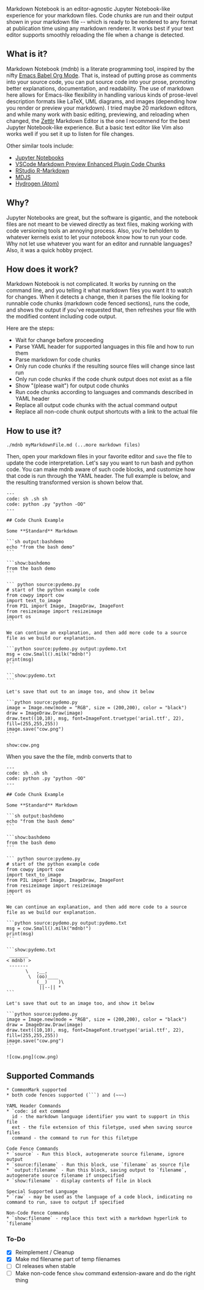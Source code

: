 Markdown Notebook is an editor-agnostic Jupyter Notebook-like experience for your markdown files. Code chunks are run and their output shown in your markdown file -- which is ready to be rendered to any format at publication time using any markdown renderer. It works best if your text editor supports smoothly reloading the file when a change is detected.

## What is it?

Markdown Notebook (mdnb) is a literate programming tool, inspired by the nifty [Emacs Babel Org Mode](https://orgmode.org/worg/org-contrib/babel/intro.html#org71e2aea). That is, instead of putting prose as comments into your source code, you can put source code into your prose, promoting better explanations, documentation, and readability. The use of markdown here allows for Emacs-like flexibility in handling various kinds of prose-level description formats like LaTeX, UML diagrams, and images (depending how you render or preview your markdown). I tried maybe 20 markdown editors, and while many work with basic editing, previewing, and reloading when changed, the [Zettlr](https://www.zettlr.com) Markdown Editor is the one I recommend for the best Jupyter Notebook-like experience. But a basic text editor like Vim also works well if you set it up to listen for file changes.

Other similar tools include:
* [Jupyter Notebooks](https://jupyter.org/)
* [VSCode Markdown Preview Enhanced Plugin Code Chunks](https://shd101wyy.github.io/markdown-preview-enhanced/#/code-chunk)
* [RStudio R-Markdown](https://rmarkdown.rstudio.com/lesson-3.html)
* [MDJS](https://medium.com/better-programming/introducing-mdjs-6bedba3d7c6f)
* [Hydrogen (Atom)](https://atom.io/packages/hydrogen)

## Why?

Jupyter Notebooks are great, but the software is gigantic, and the notebook files are not meant to be viewed directly as text files, making working with code versioning tools an annoying process. Also, you're beholden to whatever kernels exist to let your notebook know how to run your code. Why not let use whatever you want for an editor and runnable languages? Also, it was a quick hobby project.

## How does it work?

Markdown Notebook is not complicated. It works by running on the command line, and you telling it what markdown files you want it to watch for changes. When it detects a change, then it parses the file looking for runnable code chunks (markdown code fenced sections), runs the code, and shows the output if you've requested that, then refreshes your file with the modified content including code output.

Here are the steps:
* Wait for change before proceeding
* Parse YAML header for supported languages in this file and how to run them
* Parse markdown for code chunks
* Only run code chunks if the resulting source files will change since last run
* Only run code chunks if the code chunk output does not exist as a file
* Show "(please wait") for output code chunks
* Run code chunks according to languages and commands described in YAML header
* Replace all output code chunks with the actual command output
* Replace all non-code chunk output shortcuts with a link to the actual file

## How to use it?

~~~
./mdnb myMarkdownFile.md (...more markdown files)
~~~

Then, open your markdown files in your favorite editor and `save` the file to update the code interpretation. Let's say you want to run bash and python code. You can make mdnb aware of such code blocks, and customize how that code is run through the YAML header. The full example is below, and the resulting transformed version is shown below that.

~~~
---
code: sh .sh sh
code: python .py "python -OO"
---

## Code Chunk Example

Some **Standard** Markdown

```sh output:bashdemo
echo "from the bash demo"
```

```show:bashdemo
from the bash demo
```

``` python source:pydemo.py
# start of the python example code
from cowpy import cow
import text_to_image
from PIL import Image, ImageDraw, ImageFont
from resizeimage import resizeimage
import os
```

We can continue an explanation, and then add more code to a source file as we build our explanation.

```python source:pydemo.py output:pydemo.txt
msg = cow.Small().milk("mdnb!")
print(msg)
```

```show:pydemo.txt
```

Let's save that out to an image too, and show it below

```python source:pydemo.py
image = Image.new(mode = "RGB", size = (200,200), color = "black")
draw = ImageDraw.Draw(image)
draw.text((10,10), msg, font=ImageFont.truetype('arial.ttf', 22), fill=(255,255,255))
image.save("cow.png") 
```

show:cow.png
~~~

When you save the the file, mdnb converts that to

~~~
---
code: sh .sh sh
code: python .py "python -OO"
---

## Code Chunk Example

Some **Standard** Markdown

```sh output:bashdemo
echo "from the bash demo"
```

```show:bashdemo
from the bash demo
```

``` python source:pydemo.py
# start of the python example code
from cowpy import cow
import text_to_image
from PIL import Image, ImageDraw, ImageFont
from resizeimage import resizeimage
import os
```

We can continue an explanation, and then add more code to a source file as we build our explanation.

```python source:pydemo.py output:pydemo.txt
msg = cow.Small().milk("mdnb!")
print(msg)
```

```show:pydemo.txt
 _______
< mdnb! >
 -------
       \   ,__,
        \  (oo)____
           (__)    )\
            ||--|| *
```

Let's save that out to an image too, and show it below

```python source:pydemo.py
image = Image.new(mode = "RGB", size = (200,200), color = "black")
draw = ImageDraw.Draw(image)
draw.text((10,10), msg, font=ImageFont.truetype('arial.ttf', 22), fill=(255,255,255))
image.save("cow.png") 
```

![cow.png](cow.png)
~~~

## Supported Commands

```
* CommonMark supported
* both code fences supported (```) and (~~~)

YAML Header Commands
* `code: id ext command
  id - the markdown language identifier you want to support in this file
  ext - the file extension of this filetype, used when saving source files
  command - the command to run for this filetype

Code Fence Commands
* `source` - Run this block, autogenerate source filename, ignore output
* `source:filename` - Run this block, use `filename` as source file
* `output:filename` - Run this block, saving output to `filename`, autogenerate source filename if unspecified
* `show:filename` - display contents of file in block

Special Supported Language
* `raw` - may be used as the language of a code block, indicating no command to run, save to output if specified

Non-Code Fence Commands
* `show:filename` - replace this text with a markdown hyperlink to `filename`
```

### To-Do
- [x] Reimplement / Cleanup
- [x] Make md filename part of temp filenames
- [ ] CI releases when stable
- [ ] Make non-code fence `show` command extension-aware and do the right thing
